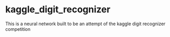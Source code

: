 # kaggle_digit_recognizer
This is a neural network built to be an attempt of the kaggle digit recognizer competition
